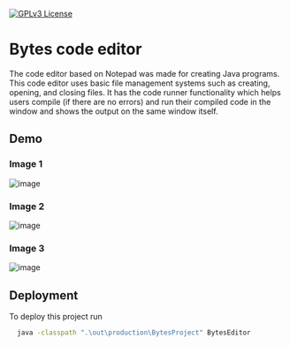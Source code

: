 


[![GPLv3 License](https://img.shields.io/badge/License-GPL%20v3-yellow.svg)](https://opensource.org/licenses/)


# Bytes code editor
The code editor based on Notepad was made for creating Java programs. This code editor uses basic file management systems such as creating, opening, and closing files.
It has the code runner functionality which helps users compile (if there are no errors) and run their compiled code in the window and shows the output on the same window itself.


## Demo
### Image 1
![image](https://github.com/mr-mods-yg/Bytes-code-editor/assets/62419230/c8c937cf-639e-4a7b-a79c-e05dd798ac21)
### Image 2
![image](https://github.com/mr-mods-yg/Bytes-code-editor/assets/62419230/ad9c1b18-a5aa-45b8-bfbc-4e2b6555d0ce)
### Image 3
![image](https://github.com/user-attachments/assets/48437540-9e1b-48d6-89fc-1da834def614)



## Deployment

To deploy this project run

```bash
  java -classpath ".\out\production\BytesProject" BytesEditor
```

